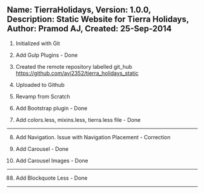 Name: TierraHolidays,
Version: 1.0.0,
Description: Static Website for Tierra Holidays,
Author: Pramod AJ,
Created: 25-Sep-2014
-----------------------------------------------------------------------------------
1. Initialized with Git 

2. Add Gulp Plugins - Done

3. Created the remote repository labelled git_hub
https://github.com/avj2352/tierra_holidays_static

4. Uploaded to Github

5. Revamp from Scratch

6. Add Bootstrap plugin - Done

7. Add colors.less, mixins.less, tierra.less file - Done

----------------------------------------------------------------------------------

8. Add Navigation. Issue with Navigation Placement - Correction

9. Add Carousel - Done

10. Add Carousel Images - Done

-----------------------------------------------------------------------------------

88. Add Blockquote Less - Done

-----------------------------------------------------------------------------------


